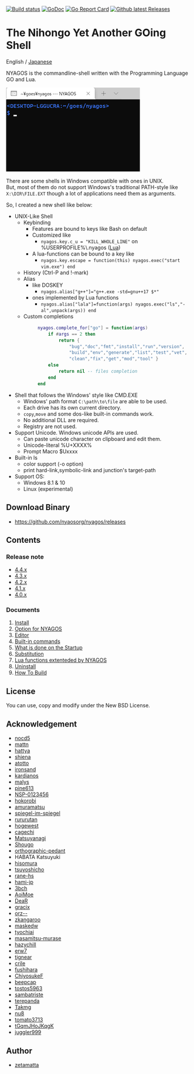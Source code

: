 [![Build status](https://ci.appveyor.com/api/projects/status/bh7866s6oasvchpj?svg=true)](https://ci.appveyor.com/project/nyaosorg/nyagos)
[![GoDoc](https://godoc.org/github.com/nyaosorg/nyagos?status.svg)](https://godoc.org/github.com/nyaosorg/nyagos)
[![Go Report Card](https://goreportcard.com/badge/github.com/nyaosorg/nyagos)](https://goreportcard.com/report/github.com/nyaosorg/nyagos)
[![Github latest Releases](https://img.shields.io/github/downloads/nyaosorg/nyagos/latest/total.svg)](https://github.com/nyaosorg/nyagos/releases/latest)

The Nihongo Yet Another GOing Shell
===================================

English
/ [Japanese](./readme_ja.md)

NYAGOS is the commandline-shell written with the Programming Language GO and Lua.

![demo-animation](./demo.gif)

There are some shells in Windows compatible with ones in UNIX.  
But, most of them do not support Windows's traditional PATH-style
like `X:\DIR\FILE.EXT` though a lot of applications need them
as arguments.

So, I created a new shell like below:

* UNIX-Like Shell
  * Keybinding
    * Features are bound to keys like Bash on default
    * Customized like
        * `nyagos.key.c_u = "KILL_WHOLE_LINE"` on %USERPROFILE%\\.nyagos ([Lua](https://github.com/yuin/gopher-lua))
    * A lua-functions can be bound to a key like
        * `nyagos.key.escape = function(this) nyagos.exec("start vim.exe") end`
  * History (Ctrl-P and !-mark)
  * Alias
    * like DOSKEY
        * `nyagos.alias["g++"]="g++.exe -std=gnu++17 $*"`
    * ones implemented by Lua functions
        * `nyagos.alias["lala"]=function(args) nyagos.exec("ls","-al",unpack(args)) end`
  * Custom completions
```lua
            nyagos.complete_for["go"] = function(args)
                if #args == 2 then
                    return {
                        "bug","doc","fmt","install","run","version",
                        "build","env","generate","list","test","vet",
                        "clean","fix","get","mod","tool" }
                else
                    return nil -- files completion
                end
            end
```
* Shell that follows the Windows' style like CMD.EXE
  * Windows' path format `C:\path\to\file` are able to be used.
  * Each drive has its own current directory.
  * `copy`,`move` and some dos-like built-in commands work.
  * No additional DLL are required.
  * Registry are not used.
* Support Unicode. Windows unicode APIs are used.
  * Can paste unicode character on clipboard and edit them.
  * Unicode-literal %U+XXXX%
  * Prompt Macro $Uxxxx
* Built-in ls
  * color support (-o option)
  * print hard-link,symbolic-link and junction's target-path
* Support OS:
  * Windows 8.1 & 10
  * Linux (experimental)

Download Binary
---------------

* https://github.com/nyaosorg/nyagos/releases

Contents
--------

### Release note

- [4.4.x](Doc/release_note_en.md)
- [4.3.x](Doc/history-4.3_en.md)
- [4.2.x](Doc/history-4.2_en.md)
- [4.1.x](Doc/history-4.1_en.md)
- [4.0.x](Doc/history-4.0_en.md)

### Documents

1. [Install](Doc/01-Install_en.md)
2. [Option for NYAGOS](Doc/02-Options_en.md)
3. [Editor](Doc/03-Readline_en.md)
4. [Built-in commands](Doc/04-Commands_en.md)
5. [What is done on the Startup](Doc/05-Startup_en.md)
6. [Substitution](Doc/06-Substitution_en.md)
7. [Lua functions extenteded by NYAGOS](Doc/07-LuaFunctions_en.md)
8. [Uninstall](Doc/08-Uninstall_en.md)
9. [How To Build](Doc/09-Build_en.md)

License
-------

You can use, copy and modify under the New BSD License.

Acknowledgement
---------------

* [nocd5](https://github.com/nocd5)
* [mattn](https://github.com/mattn)
* [hattya](https://github.com/hattya)
* [shiena](https://github.com/shiena)
* [atotto](https://github.com/atotto)
* [ironsand](https://github.com/ironsand)
* [kardianos](https://github.com/kardianos)
* [malys](https://github.com/malys)
* [pine613](https://github.com/pine613)
* [NSP-0123456](https://github.com/NSP-0123456)
* [hokorobi](https://github.com/hokorobi)
* [amuramatsu](https://github.com/amuramatsu)
* [spiegel-im-spiegel](https://github.com/spiegel-im-spiegel)
* [rururutan](https://github.com/rururutan/)
* [hogewest](https://github.com/hogewest)
* [cagechi](https://github.com/cagechi)
* [Matsuyanagi](https://github.com/Matsuyanagi)
* [Shougo](https://github.com/Shougo)
* [orthographic-pedant](https://github.com/orthographic-pedant)
* HABATA Katsuyuki
* [hisomura](https://github.com/hisomura)
* [tsuyoshicho](https://github.com/tsuyoshicho)
* [rane-hs](https://github.com/rane-hs)
* [hami-jp](https://github.com/hami-jp)
* [3bch](https://github.com/3bch)
* [AoiMoe](https://github.com/aoimoe)
* [DeaR](https://github.com/DeaR)
* [gracix](https://github.com/gracix)
* [orz--](https://github.com/orz--)
* [zkangaroo](https://github.com/zkangaroo)
* [maskedw](https://github.com/maskedw)
* [tyochiai](https://github.com/tyochiai)
* [masamitsu-murase](https://github.com/masamitsu-murase)
* [hazychill](https://github.com/hazychill)
* [erw7](https://github.com/erw7)
* [tignear](https://github.com/tignear)
* [crile](https://github.com/crile)
* [fushihara](https://github.com/fushihara)
* [ChiyosukeF](https://twitter.com/ChiyosukeF)
* [beepcap](https://twitter.com/beepcap)
* [tostos5963](https://github.com/tostos5963)
* [sambatriste](https://github.com/sambatriste)
* [terepanda](https://github.com/terepanda)
* [Takmg](https://github.com/Takmg)
* [nu8](https://github.com/nu8)
* [tomato3713](https://github.com/tomato3713)
* [tGqmJHoJKqgK](https://github.com/tGqmJHoJKqgK)
* [juggler999](https://github.com/juggler999)

Author
------

* [zetamatta](https://github.com/zetamatta)
